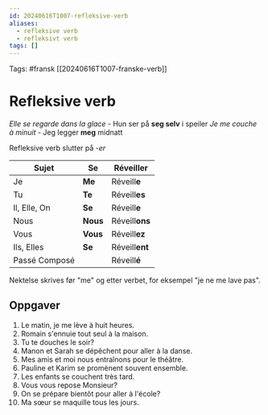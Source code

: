 ```yaml
---
id: 20240616T1007-refleksive-verb
aliases:
  - refleksive verb
  - refleksivt verb
tags: []
---
```


Tags: #fransk [[20240616T1007-franske-verb]]

# Refleksive verb

_Elle se regarde dans la glace_ - Hun ser på **seg selv** i speiler
_Je me couche à minuit_ - Jeg legger **meg** midnatt

Refleksive verb slutter på _-er_

| Sujet         | **Se**   | Réveill**er**  |
| ------------- | -------- | -------------- |
| Je            | **Me**   | Réveill**e**   |
| Tu            | **Te**   | Réveill**es**  |
| Il, Elle, On  | **Se**   | Réveill**e**   |
| Nous          | **Nous** | Réveill**ons** |
| Vous          | **Vous** | Réveill**ez**  |
| Ils, Elles    | **Se**   | Réveill**ent** |
| Passé Composé |          | Réveill**é**   |

Nektelse skrives før "me" og etter verbet, for eksempel "je ne me lave pas".

## Oppgaver

1. Le matin, je me lève à huit heures.
2. Romain s'ennuie tout seul à la maison.
3. Tu te douches le soir?
4. Manon et Sarah se dépêchent pour aller à la danse.
5. Mes amis et moi nous entraînons pour le théâtre.
6. Pauline et Karim se promènent souvent ensemble.
7. Les enfants se couchent très tard.
8. Vous vous repose Monsieur?
9. On se prépare bientôt pour aller à l'école?
10. Ma sœur se maquille tous les jours.
